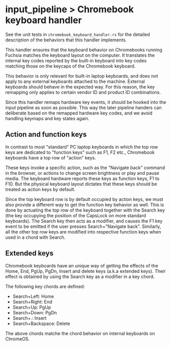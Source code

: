 # input_pipeline > Chromebook keyboard handler

See the unit tests in `chromebook_keyboard_handler.rs` for the detailed
description of the behaviors that this handler implements.

This handler ensures that the keyboard behavior on Chromebooks running Fuchsia
matches the keyboard layout on the computer.  It translates the internal
key codes reported by the built-in keyboard into key codes matching those on
the keycaps of the Chromebook keyboard.

This behavior is only relevant for built-in laptop keyboards, and does not apply
to any external keyboards attached to the machine. External keyboards should
behave in the expected way.  For this reason, the key remapping only applies
to certain vendor ID and product ID combinations.

Since this handler remaps hardware key events, it should be hooked into the
input pipeline as soon as possible. This way the later pipeline handers can
deliberate based on the remapped hardware key codes, and we avoid handling
keymaps and key states again.

## Action and function keys

In contrast to most "standard" PC laptop keyboards in which the top row keys are
dedicated to "function keys" such as F1, F2 etc., Chromebook keyboards have a
top row of "action" keys.

These keys invoke a specific action, such as the "Navigate back"
command in the browser, or actions to change screen brightness or play and
pause media.  The keyboard hardware reports these keys as function keys, F1 to
F10. But the physical keyboard layout dictates that these keys should be treated
as action keys by default.

Since the top keyboard row is by default occupied by action keys, we must also
provide a different way to get the function key behavior as well. This is done
by actuating the top row of the keyboard together with the Search key (the key
occupying the position of the CapsLock on more standard keyboards).  The
Search key then acts as a modifier, and causes the F1 key event to be emitted
if the user presses Search+"Navigate back".  Similarly, all the other top row
keys are modified into respective function keys when used in a chord with
Search.

## Extended keys

Chromebook keyboards have an unique way of getting the effects of the Home,
End, PgUp, PgDn, Insert and delete keys (a.k.a extended keys). Their effect
is obtained by using the Search key as a modifier in a key chord.

The following key chords are defined:

* Search+Left: Home
* Search+Right: End
* Search+Up: PgUp
* Search+Down: PgDn
* Search+.: Insert
* Search+Backspace: Delete

The above chords matche the chord behavior on internal keyboards on ChromeOS.
